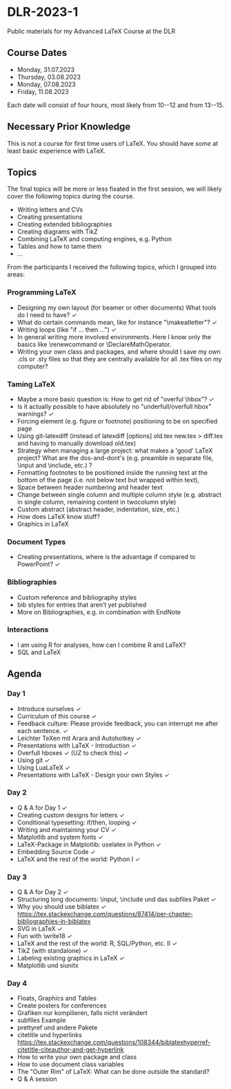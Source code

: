 # DLR-2023-1

Public materials for my Advanced LaTeX Course at the DLR


## Course Dates

* Monday, 31.07.2023
* Thursday, 03.08.2023
* Monday, 07.08.2023
* Friday, 11.08.2023

Each date will consist of four hours, most likely from 10--12 and from 13--15.

## Necessary Prior Knowledge

This is not a course for first time users of LaTeX. You should have *some* 
at least basic experience with LaTeX.

## Topics

The final topics will be more or less fixated in the first session, we will
likely cover the following topics during the course.


* Writing letters and CVs
* Creating presentations
* Creating extended bibliographies
* Creating diagrams with TikZ
* Combining LaTeX and computing engines, e.g. Python
* Tables and how to tame them
* ...

From the participants I received the following topics, which I grouped into areas:

### Programming LaTeX

* Designing my own layout (for beamer or other documents) What tools do I need to have? ✓
* What do certain commands mean, like for instance "\makeatletter"? ✓
* Writing loops (like "if ... then ...") ✓
* In general writing more involved environments. Here I know only the basics like 
  \renewcommand or \DeclareMathOperator.
* Writing your own class and packages, and where should I save my own .cls or .sty files 
  so that they are centrally available for all .tex files on my computer?

### Taming LaTeX

* Maybe a more basic question is: How to get rid of "overful \hbox"? ✓
* Is it actually possible to have absolutely no "underfull/overfull hbox" warnings? ✓
* Forcing element (e.g. figure or footnote) positioning to be on specified page
* Using git-latexdiff (instead of latexdiff [options] old.tex new.tex > diff.tex and 
  having to manually download old.tex)
* Strategy when managing a large project: what makes a 'good' LaTeX project? 
  What are the dos-and-dont's (e.g. preamble in separate file, \input and \include, etc.) ?
* Formatting footnotes to be positioned inside the running text at the bottom 
  of the page (i.e. not below text but wrapped within text),
* Space between header numbering and header text
* Change between single column and multiple column style (e.g. abstract in 
  single column, remaining content in twocolumn style)
* Custom abstract (abstract header, indentation, size, etc.) 
* How does LaTeX know stuff?
* Graphics in LaTeX

### Document Types

* Creating presentations, where is the advantage if compared to PowerPoint? ✓


### Bibliographies

* Custom reference and bibliography styles
* bib styles for entries that aren’t yet published
* More on Bibliographies, e.g. in combination with EndNote

### Interactions 

* I am using R for analyses, how can I combine R and LaTeX?
* SQL and LaTeX



## Agenda

### Day 1

* Introduce ourselves ✓
* Curriculum of this course ✓
* Feedback culture: Please provide feedback, you can interrupt 
  me after each sentence. ✓
* Leichter TeXen mit Arara and Autohotkey ✓
* Presentations with LaTeX - Introduction ✓
* Overfull hboxes ✓ (UZ to check this) ✓
* Using git ✓
* Using LuaLaTeX ✓
* Presentations with LaTeX - Design your own Styles ✓

### Day 2

* Q & A for Day 1 ✓
* Creating custom designs for letters ✓
* Conditional typesetting: if/then, looping ✓
* Writing and maintaining your CV ✓
* Matplotlib and system fonts ✓
* LaTeX-Package in Matplotlib: uselatex in Python ✓
* Embedding Source Code ✓
* LaTeX and the rest of the world: Python I ✓
 
 
### Day 3

* Q & A for Day 2 ✓
* Structuring long documents: \input, \include und das subfiles Paket ✓
* Why you should use biblatex ✓
  https://tex.stackexchange.com/questions/87414/per-chapter-bibliographies-in-biblatex
* SVG in LaTeX ✓
* Fun with \write18 ✓
* LaTeX and the rest of the world: R, SQL/Python, etc. II ✓
* TikZ (with standalone) ✓
* Labeling existing graphics in LaTeX ✓
* Matplotlib und siunitx 


### Day 4

* Floats, Graphics and Tables
* Create posters for conferences
* Grafiken nur kompilieren, falls nicht verändert
* subfiles Example
* prettyref und andere Pakete
* citetitle und hyperlinks https://tex.stackexchange.com/questions/108344/biblatexhyperref-citetitle-citeauthor-and-get-hyperlink
* How to write your own package and class
* How to use document class variables
* The "Outer Rim" of LaTeX: What can be done outside the standard?
* Q & A session



